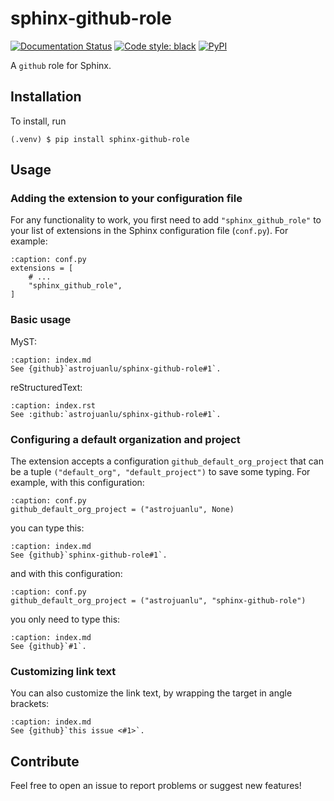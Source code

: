 # sphinx-github-role

[![Documentation Status](https://readthedocs.org/projects/sphinx-github-role/badge/?version=latest)](https://sphinx-github-role.readthedocs.io/en/latest/?badge=latest)
[![Code style: black](https://img.shields.io/badge/code%20style-black-000000.svg)](https://github.com/psf/black)
[![PyPI](https://img.shields.io/pypi/v/sphinx-github-role)](https://pypi.org/project/sphinx-github-role)

A `github` role for Sphinx.

## Installation

To install, run

```
(.venv) $ pip install sphinx-github-role
```

## Usage

### Adding the extension to your configuration file

For any functionality to work, you first need to add `"sphinx_github_role"`
to your list of extensions in the Sphinx configuration file (`conf.py`).
For example:

```{code-block} python
:caption: conf.py
extensions = [
    # ...
    "sphinx_github_role",
]
```

### Basic usage

MyST:

```{code-block} md
:caption: index.md
See {github}`astrojuanlu/sphinx-github-role#1`.
```

reStructuredText:

```{code-block} rst
:caption: index.rst
See :github:`astrojuanlu/sphinx-github-role#1`.
```

### Configuring a default organization and project

The extension accepts a configuration `github_default_org_project`
that can be a tuple `("default_org", "default_project")`
to save some typing. For example, with this configuration:

```{code-block} python
:caption: conf.py
github_default_org_project = ("astrojuanlu", None)
```

you can type this:

```{code-block} md
:caption: index.md
See {github}`sphinx-github-role#1`.
```

and with this configuration:

```{code-block} python
:caption: conf.py
github_default_org_project = ("astrojuanlu", "sphinx-github-role")
```

you only need to type this:

```{code-block} md
:caption: index.md
See {github}`#1`.
```

### Customizing link text

You can also customize the link text, by wrapping the target in angle brackets:

```{code-block} md
:caption: index.md
See {github}`this issue <#1>`.
```

## Contribute

Feel free to open an issue to report problems or suggest new features!

